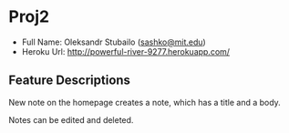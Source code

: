 # Proj2

+ Full Name: Oleksandr Stubailo (sashko@mit.edu)
+ Heroku Url: http://powerful-river-9277.herokuapp.com/


Feature Descriptions
----------------------
New note on the homepage creates a note, which has a title and a body.

Notes can be edited and deleted.




